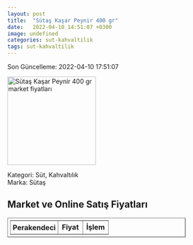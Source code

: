 ```yaml
---
layout: post
title:  "Sütaş Kaşar Peynir 400 gr"
date:   2022-04-10 14:51:07 +0300
image: undefined
categories: sut-kahvaltilik
tags: sut-kahvaltilik
---
```


Son Güncelleme: 2022-04-10 17:51:07

<img src="undefined" width="200" alt="Sütaş Kaşar Peynir 400 gr market fiyatları" />

Kategori: Süt, Kahvaltılık
<br />
Marka: Sütaş

<h2>Market ve Online Satış Fiyatları</h2>

<table border="1" style="padding: 5px;width:80%;">
  <tr>
    <td style="padding: 5px;"><strong>Perakendeci</strong></td>
    <td><strong>Fiyat</strong></td>
    <td><strong>İşlem</strong></td>
  </tr>
  
</table>
